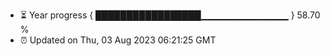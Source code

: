 - ⏳ Year progress { █████████████████▁▁▁▁▁▁▁▁▁▁▁▁▁ } 58.70 %
- ⏰ Updated on Thu, 03 Aug 2023 06:21:25 GMT

